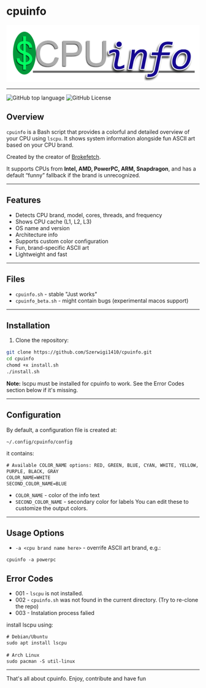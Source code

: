 # cpuinfo

![logo](photos/CPUinfo-logo.png)

---
![GitHub top language](https://img.shields.io/github/languages/top/Szerwigi1410/cpuinfo)
![GitHub License](https://img.shields.io/github/license/Szerwigi1410/cpuinfo)

## Overview
`cpuinfo` is a Bash script that provides a colorful and detailed overview of your CPU using `lscpu`. It shows system information alongside fun ASCII art based on your CPU brand.  

Created by the creator of [Brokefetch](https://github.com/Szerwigi1410/brokefetch).

It supports CPUs from **Intel, AMD, PowerPC, ARM, Snapdragon**, and has a default “funny” fallback if the brand is unrecognized.

---

## Features
- Detects CPU brand, model, cores, threads, and frequency
- Shows CPU cache (L1, L2, L3)
- OS name and version
- Architecture info
- Supports custom color configuration
- Fun, brand-specific ASCII art
- Lightweight and fast

---

## Files

- `cpuinfo.sh` - stable "Just works"
- `cpuinfo_beta.sh` - might contain bugs (experimental macos support)

---

## Installation

1. Clone the repository:

```bash
git clone https://github.com/Szerwigi1410/cpuinfo.git
cd cpuinfo
chomd +x install.sh
./install.sh
```
**Note:** lscpu must be installed for cpuinfo to work. See the Error Codes section below if it's missing.

---

## Configuration
By default, a configuration file is created at:
```
~/.config/cpuinfo/config
```
it contains:
```
# Available COLOR_NAME options: RED, GREEN, BLUE, CYAN, WHITE, YELLOW, PURPLE, BLACK, GRAY
COLOR_NAME=WHITE
SECOND_COLOR_NAME=BLUE
```
- `COLOR_NAME` - color of the info text
- `SECOND_COLOR_NAME` - secondary color for labels
You can edit these to customize the output colors.

---

## Usage Options
- `-a <cpu brand name here>` - overrife ASCII art brand, e.g.:
```
cpuinfo -a powerpc
```

## Error Codes
- 001 - `lscpu` is not installed.
- 002 - `cpuinfo.sh` was not found in the current directory. (Try to re-clone the repo)
- 003 - Instalation process falied

install lscpu using:

```
# Debian/Ubuntu
sudo apt install lscpu

# Arch Linux
sudo pacman -S util-linux
```

---
That's all about cpuinfo. Enjoy, contribute and have fun

